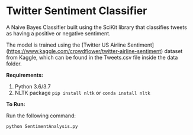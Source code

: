 # Twitter Sentiment Classifier

A Naive Bayes Classifier built using the SciKit library that classifies tweets as having a positive or negative sentiment.

The model is trained using the [Twitter US Airline Sentiment] (https://www.kaggle.com/crowdflower/twitter-airline-sentiment) dataset from Kaggle, which can be found in the Tweets.csv file inside the data folder.

**Requirements:**
1. Python 3.6/3.7
2. NLTK package ```pip install nltk``` or ```conda install nltk```

**To Run:**

Run the following command:
```
python SentimentAnalysis.py
```
